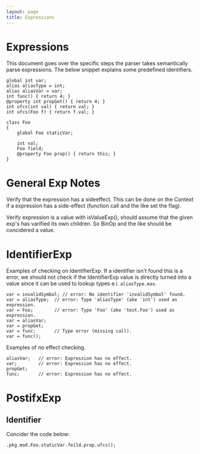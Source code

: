 ```yaml
---
layout: page
title: Expressions
---
```


# Expressions

This document goes over the specific steps the parser takes semantically parse
expressions. The below snippet explains some predefined identifiers.

    global int var;
    alias aliasType = int;
    alias aliasVar = var;
    int func() { return 4; }
    @property int propGet() { return 4; }
    int ufcs(int val) { return val; }
    int ufcs(Foo f) { return f.val; }

    class Foo
    {
    	global Foo staticVar;

    	int val;
    	Foo field;
    	@property Foo prop() { return this; }
    }

# General Exp Notes

Verify that the expression has a sideeffect. This can be done on the Context
if a expression has a side-effect (function call and the like set the flag).

Verify expression is a value with isValueExp(), should assume that the given
exp's has varified its own children. So BinOp and the like should be
concidered a value.

# IdentifierExp

Examples of checking on IdentifierExp. If a identifier isn't found this is a
error, we should not check if the IdentifierExp value is directly turned into a
value since it can be used to lookup types e.i. `aliasType.max`. 

    var = invalidSymbol; // error: No identifier 'invalidSymbol' found.
    var = aliasType;  // error: Type 'aliasType' (ake 'int') used as expression.
    var = Foo;        // error: Type 'Foo' (ake 'test.Foo') used as expression.
    var = aliasVar;
    var = propGet;
    var = func;       // Type error (missing call).
    var = func();

Examples of no effect checking.

    aliasVar;   // error: Expression has no effect.
    var;        // error: Expression has no effect.
    propGet;
    func;       // error: Expression has no effect.


# PostifxExp

## Identifier

Concider the code below:

    .pkg.mod.Foo.staticVar.feild.prop.ufcs();

